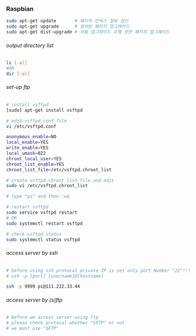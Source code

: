 ### Raspbian
```sh
sudo apt-get update       # 패키지 인덱스 정보 갱신
sudo apt-get upgrade      # 설치된 패키지 업그레이드
sudo apt-get dist-upgrade # 자동 업그레이드 수행 못한 패키지 업그레이드
```
  
###### output directory list
```sh
ls [-al]
#OR
dir [-al]
```
  
###### set-up ftp
```sh
# install vsftpd
[sudo] apt-get install vsftpd

# edit vsftpd.conf file
vi /etc/vsftpd.conf

anonymous_enable=NO
local_enable=YES
write_enable=YES
local_umask=022
chroot_local_user=YES
chroot_list_enable=YES
chroot_list_file=/etc/vsftpd.chroot_list

# create vsftpd.chroot_list file and edit
sudo vi /etc/vsftpd.chroot_list

# type "pi" and then :wq

# restart vsftpd
sudo service vsftpd restart
# OR
sudo systemctl restart vsftpd

# check vsftpd status
sudo systemctl status vsftpd
```
  
###### access server by ssh
```sh
# before using ssh protocal private IP is set only port Number "22"!!!
# ssh -p [port] [username]@[hostname]

ssh -p 9999 pi@111.222.33.44
```

###### access server by (s)ftp
```sh
# before we access server using ftp
# please check protocal whether "SFTP" or not
# we must use "SFTP"
